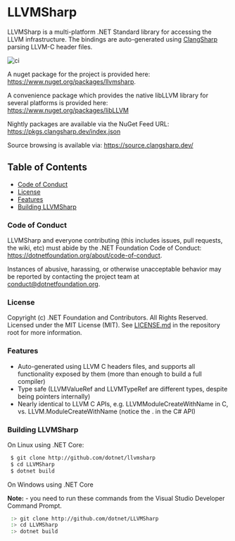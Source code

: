 # LLVMSharp

LLVMSharp is a multi-platform .NET Standard library for accessing the LLVM infrastructure. The bindings are auto-generated using [ClangSharp](https://github.com/dotnet/clangsharp) parsing LLVM-C header files.

![ci](https://github.com/dotnet/clangsharp/workflows/ci/badge.svg?branch=main&event=push)

A nuget package for the project is provided here: https://www.nuget.org/packages/llvmsharp.

A convenience package which provides the native libLLVM library for several platforms is provided here: https://www.nuget.org/packages/libLLVM

Nightly packages are available via the NuGet Feed URL: https://pkgs.clangsharp.dev/index.json

Source browsing is available via: https://source.clangsharp.dev/

## Table of Contents

* [Code of Conduct](#code-of-conduct)
* [License](#license)
* [Features](#features)
* [Building LLVMSharp](#building-llvmsharp)

### Code of Conduct

LLVMSharp and everyone contributing (this includes issues, pull requests, the
wiki, etc) must abide by the .NET Foundation Code of Conduct:
https://dotnetfoundation.org/about/code-of-conduct.

Instances of abusive, harassing, or otherwise unacceptable behavior may be
reported by contacting the project team at conduct@dotnetfoundation.org.

### License

Copyright (c) .NET Foundation and Contributors. All Rights Reserved.
Licensed under the MIT License (MIT).
See [LICENSE.md](LICENSE.md) in the repository root for more information.

### Features

 * Auto-generated using LLVM C headers files, and supports all functionality exposed by them (more than enough to build a full compiler)
 * Type safe (LLVMValueRef and LLVMTypeRef are different types, despite being pointers internally)
 * Nearly identical to LLVM C APIs, e.g. LLVMModuleCreateWithName in C, vs. LLVM.ModuleCreateWithName (notice the . in the C# API)

### Building LLVMSharp

On Linux using .NET Core:

```bash
 $ git clone http://github.com/dotnet/llvmsharp
 $ cd LLVMSharp
 $ dotnet build
```

On Windows using .NET Core

**Note:** - you need to run these commands from the Visual Studio Developer Command Prompt.

```bash
 :> git clone http://github.com/dotnet/LLVMSharp
 :> cd LLVMSharp
 :> dotnet build
```
